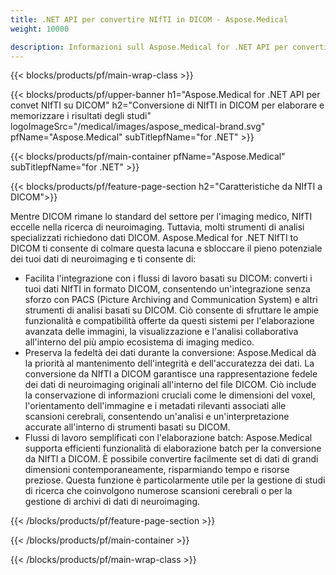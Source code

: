 ```yaml
---
title: .NET API per convertire NIfTI in DICOM - Aspose.Medical
weight: 10000

description: Informazioni sull Aspose.Medical for .NET API per convertire NIfTI in DICOM
---
```


{{< blocks/products/pf/main-wrap-class >}}

{{< blocks/products/pf/upper-banner h1="Aspose.Medical for .NET API per convet NIfTI su DICOM" h2="Conversione di NIfTI in DICOM per elaborare e memorizzare i risultati degli studi" logoImageSrc="/medical/images/aspose_medical-brand.svg" pfName="Aspose.Medical" subTitlepfName="for .NET" >}}

{{< blocks/products/pf/main-container pfName="Aspose.Medical" subTitlepfName="for .NET" >}}

{{< blocks/products/pf/feature-page-section h2="Caratteristiche da NIfTI a DICOM">}}

<p>Mentre DICOM rimane lo standard del settore per l'imaging medico, NIfTI eccelle nella ricerca di neuroimaging. Tuttavia, molti strumenti di analisi specializzati richiedono dati DICOM. Aspose.Medical for .NET NIfTI to DICOM ti consente di colmare questa lacuna e sbloccare il pieno potenziale dei tuoi dati di neuroimaging e ti consente di:</p>

<ul>
<li>Facilita l'integrazione con i flussi di lavoro basati su DICOM: converti i tuoi dati NIfTI in formato DICOM, consentendo un'integrazione senza sforzo con PACS (Picture Archiving and Communication System) e altri strumenti di analisi basati su DICOM. Ciò consente di sfruttare le ampie funzionalità e compatibilità offerte da questi sistemi per l'elaborazione avanzata delle immagini, la visualizzazione e l'analisi collaborativa all'interno del più ampio ecosistema di imaging medico.</li>
<li>Preserva la fedeltà dei dati durante la conversione: Aspose.Medical dà la priorità al mantenimento dell'integrità e dell'accuratezza dei dati. La conversione da NIfTI a DICOM garantisce una rappresentazione fedele dei dati di neuroimaging originali all'interno del file DICOM. Ciò include la conservazione di informazioni cruciali come le dimensioni del voxel, l'orientamento dell'immagine e i metadati rilevanti associati alle scansioni cerebrali, consentendo un'analisi e un'interpretazione accurate all'interno di strumenti basati su DICOM.</li>
<li>Flussi di lavoro semplificati con l'elaborazione batch: Aspose.Medical supporta efficienti funzionalità di elaborazione batch per la conversione da NIfTI a DICOM. È possibile convertire facilmente set di dati di grandi dimensioni contemporaneamente, risparmiando tempo e risorse preziose. Questa funzione è particolarmente utile per la gestione di studi di ricerca che coinvolgono numerose scansioni cerebrali o per la gestione di archivi di dati di neuroimaging.</li>
</ul>

{{< /blocks/products/pf/feature-page-section >}}

{{< /blocks/products/pf/main-container >}}

{{< /blocks/products/pf/main-wrap-class >}}